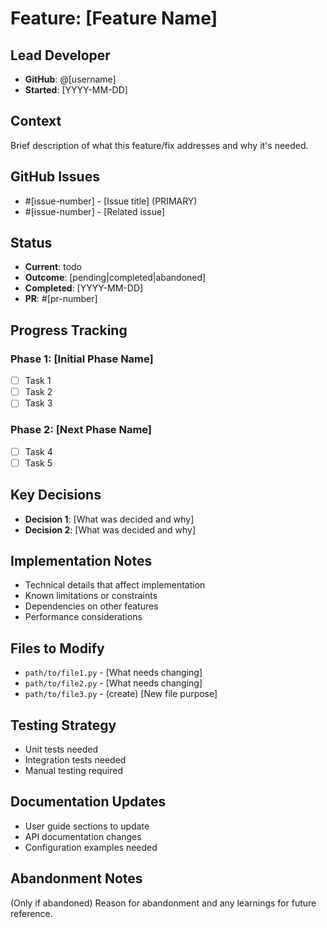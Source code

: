 # Feature: [Feature Name]

## Lead Developer
- **GitHub**: @[username]
- **Started**: [YYYY-MM-DD]

## Context
Brief description of what this feature/fix addresses and why it's needed.

## GitHub Issues
- #[issue-number] - [Issue title] (PRIMARY)
- #[issue-number] - [Related issue]

## Status
- **Current**: todo
- **Outcome**: [pending|completed|abandoned]
- **Completed**: [YYYY-MM-DD]
- **PR**: #[pr-number]

## Progress Tracking

### Phase 1: [Initial Phase Name]
- [ ] Task 1
- [ ] Task 2
- [ ] Task 3

### Phase 2: [Next Phase Name]
- [ ] Task 4
- [ ] Task 5

## Key Decisions
- **Decision 1**: [What was decided and why]
- **Decision 2**: [What was decided and why]

## Implementation Notes
- Technical details that affect implementation
- Known limitations or constraints
- Dependencies on other features
- Performance considerations

## Files to Modify
- `path/to/file1.py` - [What needs changing]
- `path/to/file2.py` - [What needs changing]
- `path/to/file3.py` - (create) [New file purpose]

## Testing Strategy
- Unit tests needed
- Integration tests needed
- Manual testing required

## Documentation Updates
- User guide sections to update
- API documentation changes
- Configuration examples needed

## Abandonment Notes
(Only if abandoned) Reason for abandonment and any learnings for future reference.